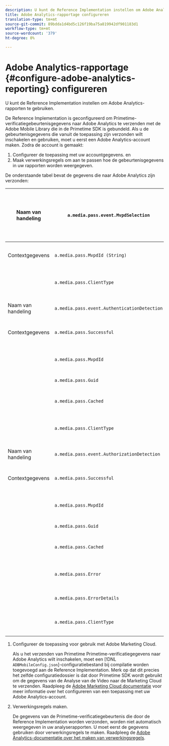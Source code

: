 ```yaml
---
description: U kunt de Reference Implementation instellen om Adobe Analytics-rapporten te gebruiken.
title: Adobe Analytics-rapportage configureren
translation-type: tm+mt
source-git-commit: 89bdda1d4bd5c126f19ba75a819942df901183d1
workflow-type: tm+mt
source-wordcount: '379'
ht-degree: 0%

---
```



# Adobe Analytics-rapportage {#configure-adobe-analytics-reporting} configureren

U kunt de Reference Implementation instellen om Adobe Analytics-rapporten te gebruiken.

De Reference Implementation is geconfigureerd om Primetime-verificatiegebeurtenisgegevens naar Adobe Analytics te verzenden met de Adobe Mobile Library die in de Primetime SDK is gebundeld. Als u de gebeurtenisgegevens die vanuit de toepassing zijn verzonden wilt inschakelen en gebruiken, moet u eerst een Adobe Analytics-account maken. Zodra de account is gemaakt:

1. Configureer de toepassing met uw accountgegevens. en
1. Maak verwerkingsregels om aan te passen hoe de gebeurtenisgegevens in uw rapporten worden weergegeven.

De onderstaande tabel bevat de gegevens die naar Adobe Analytics zijn verzonden:

| Naam van handeling | `a.media.pass.event.MvpdSelection` | De gebruiker selecteerde een Multichannel Video Programming Distiller (MVPD) in een selectiedialoog |
|---|---|---|
| Contextgegevens | `a.media.pass.MvpdId (String)` | De door de gebruiker geselecteerde MVPD |
|  | `a.media.pass.ClientType` | (String) Het clienttype is &quot;flash&quot;, &quot;html5&quot;, &quot;ios&quot; of &quot;android&quot; |
|  |  |  |
| Naam van handeling | `a.media.pass.event.AuthenticationDetection` | Een verificatieworkflow voltooid |
| Contextgegevens | `a.media.pass.Successful` | (Boolean) Of de token-aanvraag succesvol was, true of false |
|  | `a.media.pass.MvpdId` | (Tekenreeks) De door de gebruiker geselecteerde MVPD |
|  | `a.media.pass.Guid` | (Tekenreeks) Een id voor bijhouden |
|  | `a.media.pass.Cached` | (Boolean) Token bevindt zich al in cache, waar of onwaar |
|  | `a.media.pass.ClientType` | (String) Het clienttype is &quot;flash&quot;, &quot;html5&quot;, &quot;ios&quot; of &quot;android&quot; |
|  |  |  |
| Naam van handeling | `a.media.pass.event.AuthorizationDetection` | Een workflow voor autorisatie is voltooid |
| Contextgegevens | `a.media.pass.Successful` | (Boolean) Of de token-aanvraag succesvol was, true of false |
|  | `a.media.pass.MvpdId` | (String) De gebruiker heeft MVPD geselecteerd |
|  | `a.media.pass.Guid` | (Tekenreeks) Een id voor bijhouden |
|  | `a.media.pass.Cached` | (Boolean) Token bevindt zich al in cache, waar of onwaar |
|  | `a.media.pass.Error` | (String) De fout als de autorisatiepoging is mislukt |
|  | `a.media.pass.ErrorDetails` | (String) Meer informatie over fouten |
|  | `a.media.pass.ClientType` | (String) Het clienttype is &quot;flash&quot;, &quot;html5&quot;, &quot;ios&quot; of &quot;android&quot; |

1. Configureer de toepassing voor gebruik met Adobe Marketing Cloud.

   Als u het verzenden van Primetime Primetime-verificatiegegevens naar Adobe Analytics wilt inschakelen, moet een [!DNL `ADBMobileConfig.json`]-configuratiebestand bij compilatie worden toegevoegd aan de Reference Implementation. Merk op dat dit precies het zelfde configuratiedossier is dat door Primetime SDK wordt gebruikt om de gegevens van de Analyse van de Video naar de Marketing Cloud te verzenden. Raadpleeg de [Adobe Marketing Cloud documentatie](https://microsite.omniture.com/t2/help/en_US/reference/) voor meer informatie over het configureren van een toepassing met uw Adobe Analytics-account.
1. Verwerkingsregels maken.

   De gegevens van de Primetime-verificatiegebeurtenis die door de Reference Implementation worden verzonden, worden niet automatisch weergegeven in uw analyserapporten. U moet eerst de gegevens gebruiken door verwerkingsregels te maken. Raadpleeg de [Adobe Analytics-documentatie over het maken van verwerkingsregels](https://microsite.omniture.com/t2/help/en_US/reference/processing_rules.html).
